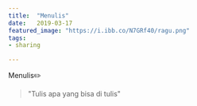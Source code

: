 ```yaml
---
title:  "Menulis"
date:   2019-03-17
featured_image: "https://i.ibb.co/N7GRf40/ragu.png"
tags:
- sharing

---
```

Menulis✏️
> "Tulis apa yang bisa di tulis"